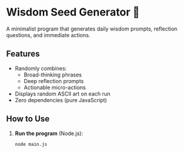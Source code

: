 # Wisdom Seed Generator 🌱

A minimalist program that generates daily wisdom prompts, reflection questions, and immediate actions.

## Features
- Randomly combines:
  - Broad-thinking phrases
  - Deep reflection prompts  
  - Actionable micro-actions
- Displays random ASCII art on each run
- Zero dependencies (pure JavaScript)

## How to Use
1. **Run the program** (Node.js):
   ```bash
   node main.js
